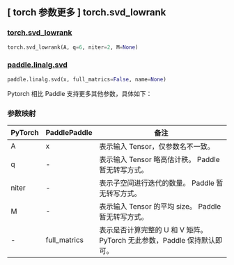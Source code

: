 ## [ torch 参数更多 ] torch.svd_lowrank

### [torch.svd_lowrank](https://pytorch.org/docs/stable/generated/torch.svd_lowrank.html?highlight=torch+svd_lowrank#torch.svd_lowrank)

```python
torch.svd_lowrank(A, q=6, niter=2, M=None)
```

### [paddle.linalg.svd](https://www.paddlepaddle.org.cn/documentation/docs/zh/api/paddle/linalg/svd_cn.html#svd)

```python
paddle.linalg.svd(x, full_matrics=False, name=None)
```

Pytorch 相比 Paddle 支持更多其他参数，具体如下：

### 参数映射
| PyTorch       | PaddlePaddle | 备注                                                   |
| ------------- | ------------ | ------------------------------------------------------ |
| A          | x            | 表示输入 Tensor，仅参数名不一致。                           |
| q          | -            | 表示输入 Tensor 略高估计秩。 Paddle 暂无转写方式。                          |
| niter          | -            | 表示子空间进行迭代的数量。 Paddle 暂无转写方式。                          |
| M          | -            | 表示输入 Tensor 的平均 size。 Paddle 暂无转写方式。                          |
| -          | full_matrics            | 表示是否计算完整的 U 和 V 矩阵。 PyTorch 无此参数，Paddle 保持默认即可。       |
